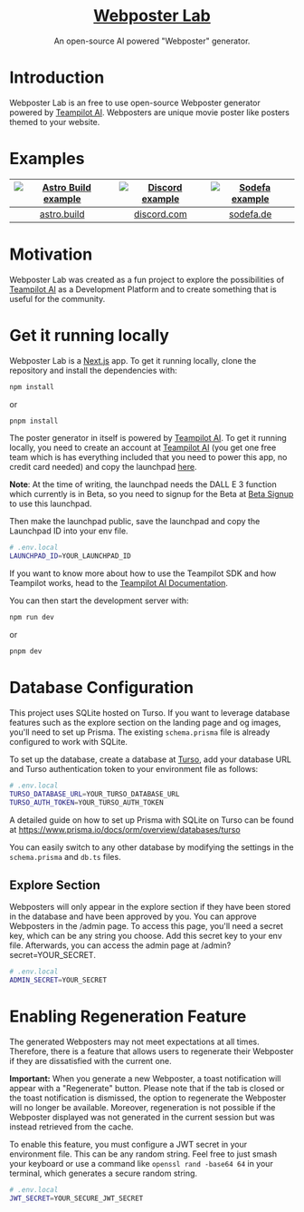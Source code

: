 <a href="https://webposterlab.com">
  <h1 align="center">Webposter Lab</h1>
</a>

<p align="center">
  An open-source AI powered "Webposter" generator.
</p>

# Introduction

Webposter Lab is an free to use open-source Webposter generator powered by [Teampilot AI](https://teampilot.ai/dev).
Webposters are unique movie poster like posters themed to your website.

# Examples

| [![Astro Build example](https://webposterlab.com/examples/astro-build.webp)](https://astro.build) | [![Discord example](https://webposterlab.com/examples/discord.webp)](https://discord.com) | [![Sodefa example](https://webposterlab.com/examples/sodefa.webp)](https://sodefa.de) |
| :-----------------------------------------------------------------------------------------------: | :---------------------------------------------------------------------------------------: | :-----------------------------------------------------------------------------------: |
|                                [astro.build](https://astro.build)                                 |                            [discord.com](https://discord.com)                             |                            [sodefa.de](https://sodefa.de)                             |

# Motivation

Webposter Lab was created as a fun project to explore the possibilities of [Teampilot AI](https://teampilot.ai/dev) as a Development Platform and to create something that is useful for the community.

# Get it running locally

Webposter Lab is a [Next.js](https://nextjs.org/) app. To get it running locally, clone the repository and install the dependencies with:

```bash
npm install
```

or

```bash
pnpm install
```

The poster generator in itself is powered by [Teampilot AI](https://teampilot.ai/dev). To get it running locally, you need to create an account at [Teampilot AI](https://teampilot.ai/start) (you get one free team which is has everything included that you need to power this app, no credit card needed) and copy the launchpad [here](https://teampilot.ai/copy/webposter-generator-447ed332ce54fc588f4a558eaac4e469).

**Note**: At the time of writing, the launchpad needs the DALL E 3 function which currently is in Beta, so you need to signup for the Beta at [Beta Signup](https://teampilot.ai/start/beta) to use this launchpad.

Then make the launchpad public, save the launchpad and copy the Launchpad ID into your env file.

```bash
# .env.local
LAUNCHPAD_ID=YOUR_LAUNCHPAD_ID
```

If you want to know more about how to use the Teampilot SDK and how Teampilot works, head to the [Teampilot AI Documentation](https://docs.teampilot.ai/).

You can then start the development server with:

```bash
npm run dev
```

or

```bash
pnpm dev
```

# Database Configuration

This project uses SQLite hosted on Turso. If you want to leverage database features such as the explore section on the landing page and og images, you'll need to set up Prisma. The existing `schema.prisma` file is already configured to work with SQLite.

To set up the database, create a database at [Turso](https://turso.tech/), add your database URL and Turso authentication token to your environment file as follows:

```bash
# .env.local
TURSO_DATABASE_URL=YOUR_TURSO_DATABASE_URL
TURSO_AUTH_TOKEN=YOUR_TURSO_AUTH_TOKEN
```

A detailed guide on how to set up Prisma with SQLite on Turso can be found at https://www.prisma.io/docs/orm/overview/databases/turso

You can easily switch to any other database by modifying the settings in the `schema.prisma` and `db.ts` files.

## Explore Section

Webposters will only appear in the explore section if they have been stored in the database and have been approved by you. You can approve Webposters in the /admin page. To access this page, you'll need a secret key, which can be any string you choose. Add this secret key to your env file. Afterwards, you can access the admin page at /admin?secret=YOUR_SECRET.

```bash
# .env.local
ADMIN_SECRET=YOUR_SECRET
```

# Enabling Regeneration Feature

The generated Webposters may not meet expectations at all times. Therefore, there is a feature that allows users to regenerate their Webposter if they are dissatisfied with the current one.

**Important:** When you generate a new Webposter, a toast notification will appear with a "Regenerate" button. Please note that if the tab is closed or the toast notification is dismissed, the option to regenerate the Webposter will no longer be available. Moreover, regeneration is not possible if the Webposter displayed was not generated in the current session but was instead retrieved from the cache.

To enable this feature, you must configure a JWT secret in your environment file. This can be any random string. Feel free to just smash your keyboard or use a command like `openssl rand -base64 64` in your terminal, which generates a secure random string.

```bash
# .env.local
JWT_SECRET=YOUR_SECURE_JWT_SECRET
```
